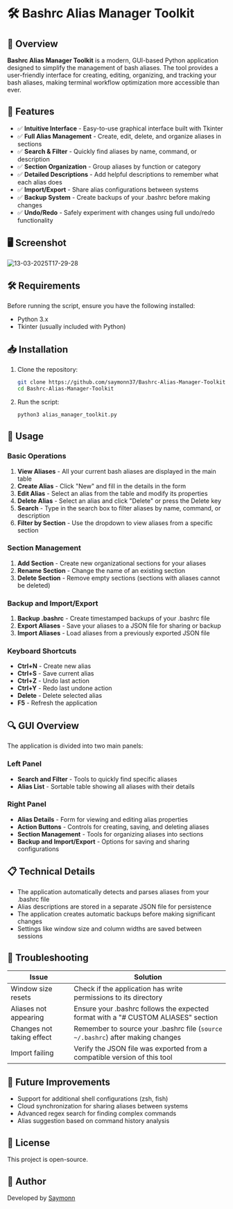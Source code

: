 # 🛠️ Bashrc Alias Manager Toolkit

## 📌 Overview

**Bashrc Alias Manager Toolkit** is a modern, GUI-based Python application designed to simplify the management of bash aliases. The tool provides a user-friendly interface for creating, editing, organizing, and tracking your bash aliases, making terminal workflow optimization more accessible than ever.

## 🎯 Features

- ✅ **Intuitive Interface** - Easy-to-use graphical interface built with Tkinter
- ✅ **Full Alias Management** - Create, edit, delete, and organize aliases in sections
- ✅ **Search & Filter** - Quickly find aliases by name, command, or description
- ✅ **Section Organization** - Group aliases by function or category
- ✅ **Detailed Descriptions** - Add helpful descriptions to remember what each alias does
- ✅ **Import/Export** - Share alias configurations between systems
- ✅ **Backup System** - Create backups of your .bashrc before making changes
- ✅ **Undo/Redo** - Safely experiment with changes using full undo/redo functionality

## 🖥️ Screenshot

![13-03-2025T17-29-28](https://github.com/user-attachments/assets/99ff1fa1-7010-4c82-b2fe-f470688f9c32)

## 🛠️ Requirements

Before running the script, ensure you have the following installed:

- Python 3.x
- Tkinter (usually included with Python)

## 📥 Installation

1. Clone the repository:

   ```bash
   git clone https://github.com/saymonn37/Bashrc-Alias-Manager-Toolkit.git
   cd Bashrc-Alias-Manager-Toolkit
   ```

2. Run the script:

   ```bash
   python3 alias_manager_toolkit.py
   ```

## 🚀 Usage

### Basic Operations

1. **View Aliases** - All your current bash aliases are displayed in the main table
2. **Create Alias** - Click "New" and fill in the details in the form
3. **Edit Alias** - Select an alias from the table and modify its properties
4. **Delete Alias** - Select an alias and click "Delete" or press the Delete key
5. **Search** - Type in the search box to filter aliases by name, command, or description
6. **Filter by Section** - Use the dropdown to view aliases from a specific section

### Section Management

1. **Add Section** - Create new organizational sections for your aliases
2. **Rename Section** - Change the name of an existing section
3. **Delete Section** - Remove empty sections (sections with aliases cannot be deleted)

### Backup and Import/Export

1. **Backup .bashrc** - Create timestamped backups of your .bashrc file
2. **Export Aliases** - Save your aliases to a JSON file for sharing or backup
3. **Import Aliases** - Load aliases from a previously exported JSON file

### Keyboard Shortcuts

- **Ctrl+N** - Create new alias
- **Ctrl+S** - Save current alias
- **Ctrl+Z** - Undo last action
- **Ctrl+Y** - Redo last undone action
- **Delete** - Delete selected alias
- **F5** - Refresh the application

## 🔍 GUI Overview

The application is divided into two main panels:

### Left Panel
- **Search and Filter** - Tools to quickly find specific aliases
- **Alias List** - Sortable table showing all aliases with their details

### Right Panel
- **Alias Details** - Form for viewing and editing alias properties
- **Action Buttons** - Controls for creating, saving, and deleting aliases
- **Section Management** - Tools for organizing aliases into sections
- **Backup and Import/Export** - Options for saving and sharing configurations

## 📋 Technical Details

- The application automatically detects and parses aliases from your .bashrc file
- Alias descriptions are stored in a separate JSON file for persistence
- The application creates automatic backups before making significant changes
- Settings like window size and column widths are saved between sessions

## 🛑 Troubleshooting

| Issue | Solution |
|-------|----------|
| Window size resets | Check if the application has write permissions to its directory |
| Aliases not appearing | Ensure your .bashrc follows the expected format with a "# CUSTOM ALIASES" section |
| Changes not taking effect | Remember to source your .bashrc file (`source ~/.bashrc`) after making changes |
| Import failing | Verify the JSON file was exported from a compatible version of this tool |

## 🔧 Future Improvements

- Support for additional shell configurations (zsh, fish)
- Cloud synchronization for sharing aliases between systems
- Advanced regex search for finding complex commands
- Alias suggestion based on command history analysis

## 📝 License

This project is open-source.

## 👤 Author

Developed by [Saymonn](https://github.com/saymonn37)
